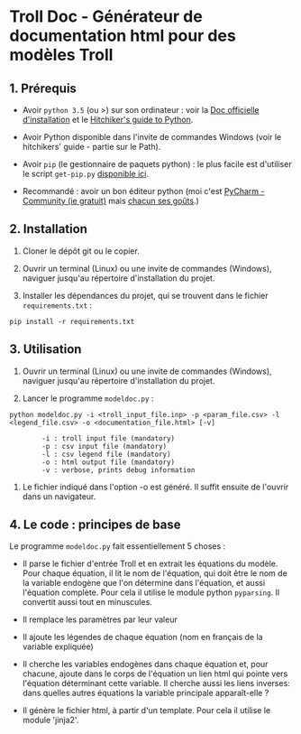# Troll Doc - Générateur de documentation html pour des modèles Troll


## 1. Prérequis

* Avoir `python 3.5` (ou >) sur son ordinateur : 
voir la [Doc officielle d'installation](https://wiki.python.org/moin/BeginnersGuide/Download)
et le [Hitchiker's guide to Python](http://docs.python-guide.org/en/latest/starting/installation/).

* Avoir Python disponible dans l'invite de commandes Windows (voir le hitchikers' guide - 
partie sur le Path).

* Avoir `pip` (le gestionnaire de paquets python) : le plus facile 
est d'utiliser le script `get-pip.py` [disponible ici](https://pip.pypa.io/en/stable/installing/).

* Recommandé : avoir un bon éditeur python (moi c'est 
[PyCharm - Community (ie gratuit)](https://www.jetbrains.com/pycharm/) mais [chacun ses goûts](https://wiki.python.org/moin/IntegratedDevelopmentEnvironments).) 

## 2. Installation 

1. Cloner le dépôt git ou le copier.

1. Ouvrir un terminal (Linux) ou une invite de commandes (Windows), naviguer jusqu'au 
répertoire d'installation du projet. 

1. Installer les dépendances du projet, qui se trouvent dans le fichier `requirements.txt` :  

```
pip install -r requirements.txt
``` 

## 3. Utilisation

1. Ouvrir un terminal (Linux) ou une invite de commandes (Windows), naviguer jusqu'au 
répertoire d'installation du projet. 

1. Lancer le programme `modeldoc.py` :  

```
python modeldoc.py -i <troll_input_file.inp> -p <param_file.csv> -l <legend_file.csv> -o <documentation_file.html> [-v]

        -i : troll input file (mandatory)
        -p : csv input file (mandatory)
        -l : csv legend file (mandatory)
        -o : html output file (mandatory)
        -v : verbose, prints debug information
```
1. Le fichier indiqué dans l'option -o est généré. Il suffit ensuite de l'ouvrir dans 
un navigateur. 


## 4. Le code : principes de base

Le programme `modeldoc.py` fait essentiellement 5 choses :

* Il parse le fichier d'entrée Troll et en extrait les équations du modèle. 
Pour chaque équation, il lit le nom de l'équation, qui doit être le nom de la 
variable endogène que l'on détermine dans l'équation, et aussi l'équation complète.
Pour cela il utilise le module python `pyparsing`.
Il convertit aussi tout en minuscules.  

* Il remplace les paramètres par leur valeur

* Il ajoute les légendes de chaque équation (nom en français de la variable expliquée)

* Il cherche les variables endogènes dans chaque équation et, pour chacune, ajoute 
dans le corps de l'équation un lien html qui pointe vers l'équation déterminant cette variable.
Il cherche aussi les liens inverses: dans quelles autres équations la variable principale apparaît-elle ? 
  
* Il génère le fichier html, à partir d'un template. Pour cela il utilise le module 'jinja2'.



